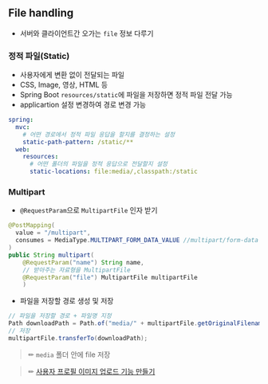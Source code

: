 ## File handling
- 서버와 클라이언트간 오가는 `file` 정보 다루기

### 정적 파일(Static)
- 사용자에게 변환 없이 전달되는 파일
- CSS, Image, 영상, HTML 등
- Spring Boot `resources/static`에 파일을 저장하면 정적 파일 전달 가능
- applicartion 설정 변경하여 경로 변경 가능
```yaml
spring:
  mvc:
    # 어떤 경로에서 정적 파일 응답을 할지를 결정하는 설정
    static-path-pattern: /static/**
  web:
    resources:
      # 어떤 폴더의 파일을 정적 응답으로 전달할지 설정
      static-locations: file:media/,classpath:/static
```

### Multipart
- `@RequestParam`으로 `MultipartFile` 인자 받기

```Java
@PostMapping(
  value = "/multipart",
  consumes = MediaType.MULTIPART_FORM_DATA_VALUE //multipart/form-data 요청 받기
)
public String multipart(
    @RequestParam("name") String name,
    // 받아주는 자료형을 MultipartFile
    @RequestParam("file") MultipartFile multipartFile
    ) 
```
- 파일을 저장할 경로 생성 및 저장
```Java
// 파일을 저장할 경로 + 파일명 지정
Path downloadPath = Path.of("media/" + multipartFile.getOriginalFilename());
// 저장
multipartFile.transferTo(downloadPath);
```
>✏ `media` 폴더 안에 file 저장


>✏ [사용자 프로필 이미지 업로드 기능 만들기](userAvatar.md)


